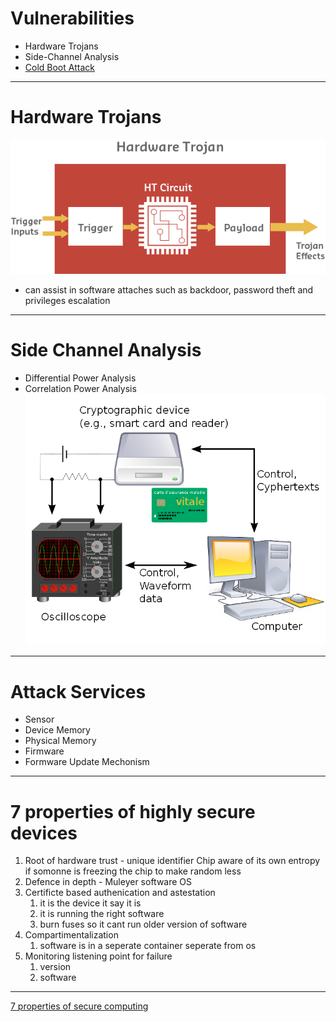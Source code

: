 

# Vulnerabilities
* Hardware Trojans
* Side-Channel Analysis
* [Cold Boot Attack](https://en.wikipedia.org/wiki/Cold_boot_attack)
---
# Hardware Trojans
![Cisco](/Images/Security/HT.png)
* can assist in software attaches such as backdoor, password theft and privileges escalation
---
# Side Channel Analysis
* Differential Power Analysis
* Correlation Power Analysis
![SCA](/Images/Security/SCA.png)

---

# Attack Services
* Sensor
* Device Memory
* Physical Memory
* Firmware 
* Formware Update Mechonism


---
 # 7 properties of highly secure devices
 
 1. Root of hardware trust - unique identifier
 	Chip aware of its own entropy
		if somonne is freezing the chip to make random less 
2. Defence in depth - Muleyer software OS
3. Certificte based authenication and astestation
   1. it is the device it say it is
   2. it is running the right software
   3. burn fuses so it cant run older version of software
4. Compartimentalization
   1. software is in a seperate container seperate from os
5. Monitoring listening point for failure
   1. version
   2. software

---
 [7 properties of secure computing](https://www.microsoft.com/en-us/research/wp-content/uploads/2017/03/SevenPropertiesofHighlySecureDevices.pdf)
